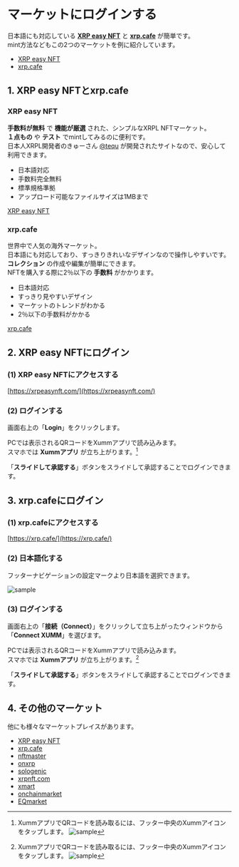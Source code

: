<link href="/cmn.css" rel="stylesheet"></link>

# マーケットにログインする

日本語にも対応している **[XRP easy NFT](https://xrpeasynft.com/)** と **[xrp.cafe](https://xrp.cafe/)** が簡単です。  
mint方法などもこの2つのマーケットを例に紹介しています。

- [XRP easy NFT](https://xrpeasynft.com/)
- [xrp.cafe](https://xrp.cafe/)


<!----------------------------------------------->
<a id="02_01"></a>
## 1. XRP easy NFTとxrp.cafe
<!----------------------------------------------->

### XRP easy NFT

**手数料が無料** で **機能が厳選** された、シンプルなXRPL NFTマーケット。  
**１点もの** や **テスト** でmintしてみるのに便利です。  
日本人XRPL開発者のきゅーさん [@tequ](https://twitter.com/_TeQu_) が開発されたサイトなので、安心して利用できます。

- 日本語対応
- 手数料完全無料
- 標準規格準拠
- アップロード可能なファイルサイズは1MBまで

[XRP easy NFT](https://xrpeasynft.com/)

### xrp.cafe

世界中で人気の海外マーケット。  
日本語にも対応しており、すっきりきれいなデザインなので操作しやすいです。  
**コレクション** の作成や編集が簡単にできます。  
NFTを購入する際に2％以下の **手数料** がかかります。

- 日本語対応
- すっきり見やすいデザイン
- マーケットのトレンドがわかる
- 2％以下の手数料がかかる

[xrp.cafe](https://xrp.cafe/)


<!----------------------------------------------->
<a id="02_02"></a>
## 2. XRP easy NFTにログイン
<!----------------------------------------------->

### (1) XRP easy NFTにアクセスする
[https://xrpeasynft.com/](https://xrpeasynft.com/)

### (2) ログインする

画面右上の「**Login**」をクリックします。

PCでは表示されるQRコードをXummアプリで読み込みます。  
スマホでは **Xummアプリ** が立ち上がります。[^1]

「**スライドして承認する**」ボタンをスライドして承認することでログインできます。

[^1]: XummアプリでQRコードを読み取るには、フッター中央のXummアイコンをタップします。
<span class="solo">![sample](/manual_pic/02_pic01.png)</span>


<!----------------------------------------------->
<a id="02_03"></a>
## 3. xrp.cafeにログイン
<!----------------------------------------------->

### (1) xrp.cafeにアクセスする
[https://xrp.cafe/](https://xrp.cafe/)


### (2) 日本語化する

フッターナビゲーションの設定マークより日本語を選択できます。

![sample](/manual_pic/02_pic02.png)


### (3) ログインする

画面右上の「**接続（Connect）**」をクリックして立ち上がったウィンドウから「**Connect XUMM**」を選びます。

PCでは表示されるQRコードをXummアプリで読み込みます。  
スマホでは **Xummアプリ** が立ち上がります。[^1]

「**スライドして承認する**」ボタンをスライドして承認することでログインできます。


<!----------------------------------------------->
<a id="02_04"></a>
## 4. その他のマーケット
<!----------------------------------------------->

他にも様々なマーケットプレイスがあります。

- [XRP easy NFT](https://xrpeasynft.com/)
- [xrp.cafe](https://xrp.cafe/)
- [nftmaster](https://nftmaster.com/)
- [onxrp](https://nft.onxrp.com/)
- [sologenic](https://sologenic.org/)
- [xrpnft.com](https://xrpnft.com/)
- [xmart](https://xmart.art/)
- [onchainmarket](https://onchainmarketplace.net/)
- [EQmarket](https://equilibrium-games.com/marketplace)
